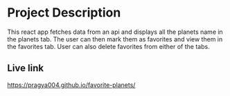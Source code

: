 # Project Description

This react app fetches data from an api and displays all the planets name in the planets tab. The user can then mark them as favorites and view them in the favorites tab.
User can also delete favorites from either of the tabs.

## Live link

https://pragya004.github.io/favorite-planets/
